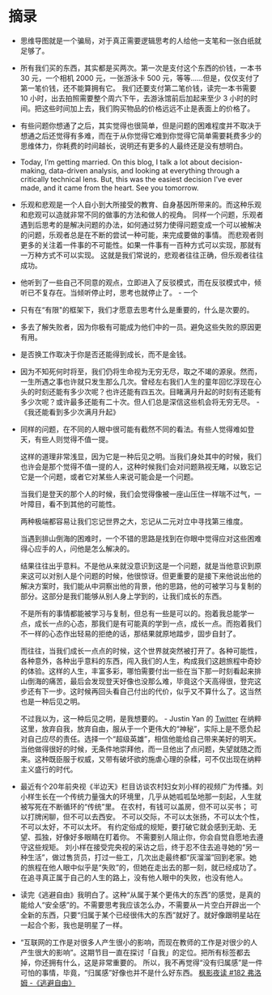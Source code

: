 # 摘录

- 思维导图就是一个骗局，对于真正需要逻辑思考的人给他一支笔和一张白纸就足够了。
- 所有我们买的东西，其实都是买两次。第一次是支付这个东西的价钱，一本书 30 元，一个相机 2000 元，一张游泳卡 500 元，等等……但是，仅仅支付了第一笔价钱，还不能算拥有它。 我们还要支付第二笔价钱，读完一本书需要 10 小时，出去拍照需要整个周六下午，去游泳馆前后加起来至少 3 小时的时间。把这些时间加上去，我们购买物品的价格远远不止是表面上的价格了。
- 有些问题你想通了之后，其实觉得也很简单，但是问题的困难程度并不取决于想通之后还觉得有多难，而在于从你觉得它难到你觉得它简单需要耗费多少的思维体力，你耗费的时间越长，说明还有更多的人最终还是没有想明白。
- Today, I’m getting married. On this blog, I talk a lot about decision-making, data-driven analysis, and looking at everything through a critically technical lens.
But, this was the easiest decision I’ve ever made, and it came from the heart. See you tomorrow.
- 乐观和悲观是一个人自小到大所接受的教育、自身基因所带来的。而这种乐观和悲观可以造就非常不同的做事的方法和做人的视角。
同样一个问题，乐观者遇到后思考的是解决问题的办法，如何通过努力使得问题变成一个可以被解决的问题，乐观者总是在不断的尝试一种可能，来完成要做的事情。
而悲观者则更多的关注着一件事的不可能性。如果一件事有一百种方式可以实现，那就有一万种方式不可以实现。
这就是我们常说的，悲观者往往正确，但乐观者往往成功。
- 他听到了一些自己不同意的观点，立即进入了反驳模式，而在反驳模式中，倾听已不复存在。当倾听停止时，思考也就停止了。 - 一个
- 只有在“有限"的框架下，我们才愿意去思考什么是重要的，什么是次要的。
- 多去了解失败者，因为你极有可能成为他们中的一员。避免这些失败的原因更有用。
- 是否换工作取决于你是否还能得到成长，而不是金钱。
- 因为不知死何时将至，我们仍将生命视为无穷无尽，取之不竭的源泉。然而，一生所遇之事也许就只发生那么几次。曾经左右我们人生的童年回忆浮现在心头的时刻还能有多少次呢？也许还能有四五次。目睹满月升起的时刻有还能有多少次呢？或许最多还能有二十次。但人们总是深信这些机会将无穷无尽。 -《我还能看到多少次满月升起》

- 同样的问题，在不同的人眼中很可能有截然不同的看法。有些人觉得难如登天，有些人则觉得不值一提。

  这样的道理非常浅显，因为它是一种后见之明。当我们身处其中的时候，我们也许会是那个觉得不值一提的人，这种时候我们会对问题熟视无睹，以致忘记它是一个问题，或者它对某些人来说可能会是一个问题。

  当我们是登天的那个人的时候，我们会觉得像被一座山压住一样喘不过气，一叶障目，看不到其他的可能性。

  两种极端都容易让我们忘记世界之大，忘记从二元对立中寻找第三维度。

  当遇到排山倒海的困难时，一个不错的思路是找到在你眼中觉得应对这些困难得心应手的人，问他是怎么解决的。

  结果往往出乎意料。不是他从来就没意识到这是一个问题，就是当他意识到原来这可以对别人是个问题的时候，他很惊讶。但更重要的是接下来他说出他的解决方案时，我们能从中洞察出他的背景，他的思路，他的可被学习与复制的部分。这部分是我们能够从别人身上学到的，让我们成长的东西。

  不是所有的事情都能被学习与复制，但总有一些是可以的。抱着我总能学一点，成长一点的心态，那我们是有可能真的学到一点，成长一点。而抱着我们不一样的心态作出轻易的拒绝的话，那结果就原地踏步，固步自封了。

  而往往，当我们成长一点点的时候，这个世界就突然被打开了。各种可能性，各种意外，各种出乎意料的东西，闯入我们的人生，构成我们这趟旅程中奇妙的体验。这样的人生，丰富多彩，哪怕需要付出一些在当下那一时刻看起来排山倒海的痛苦，最后会发现登天好像也没那么难，毕竟这个天高得很，登完这步还有下一步。这时候再回头看自己付出的代价，似乎又不算什么了。这当然也是一种后见之明。

  不过我以为，这一种后见之明，是我想要的。 - Justin Yan 的 [Twitter](https://x.com/MapleShadow/status/1750387931389554795?s=20)
  在纳粹这里，放弃自我，放弃自由，服从于一个更伟大的“神秘”，实际上是不愿负起对自己应尽的责任。选择一个“超级英雄”，相信他能给自己带来美好的明天。当他做得很好的时候，无条件地崇拜他，而一旦他出了点问题，失望就随之而来。这种既臣服于权威，又带有破坏欲的施虐心理的杂糅，可不仅出现在纳粹主义盛行的时代。
- 最近有个20年前央视《半边天》栏目访谈农村妇女刘小样的视频广为传播。刘小样生长在一个传统力量强大的环境里，几乎从她呱呱坠地那一刻起，人生就被写死在不断循环的“传统”里。
在农村，有钱可以盖房，但不可以买书；
可以打牌闲聊，但不可以去西安。
不可以交际，不可以太张扬，不可以太个性，不可以太好，不可以太坏。
有约定俗成的规矩，要打破它就会感到无助、无望、孤独，好像好多眼睛在盯着你。
不需要别人阻止你，你会自觉自愿地去遵守这些规矩。
刘小样在接受完央视的采访之后，终于忍不住去追寻她的“另一种生活”，做过售货员，打过一些工，几次出走最终都“灰溜溜”回到老家。她的旅程在他人眼中似乎是“失败”的，但她在走出去的那一刻，就已经成功了。在追寻真正属于自己的人生的路上，没有他人眼中的失败，也没有他人。
- 读完《逃避自由》我明白了。这种“从属于某个更伟大的东西”的感觉，是真的能给人“安全感”的。不需要思考我应该怎么办，不需要从一片空白开辟出一个全新的东西，只要“归属于某个已经很伟大的东西”就好了。就好像跟明星站在一起合个影，我也是明星了一样。
- “互联网的工作是对很多人产生很小的影响，而现在教师的工作是对很少的人产生很大的影响”。这期节目一直在探讨「自我」的定位。把所有标签都去掉，你还拥有什么，这是非常重要的。
所以，我不再觉得“没有归属感”是一件可怕的事情，毕竟，“归属感”好像也并不是什么好东西。
[枫影夜读 #182 弗洛姆 -《逃避自由》](https://justinyan.me/post/5313O)
